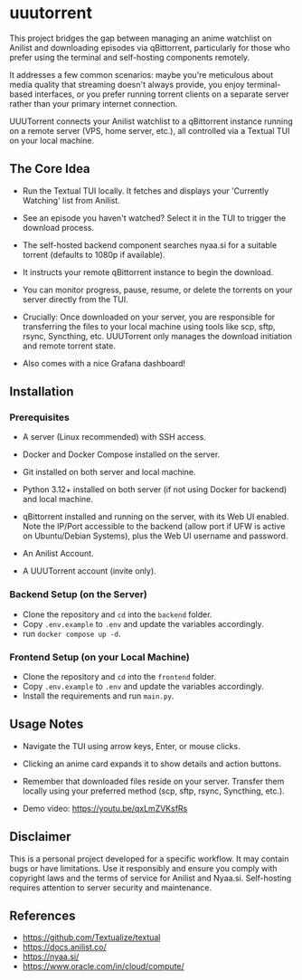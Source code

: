 # uuutorrent

This project bridges the gap between managing an anime watchlist on Anilist and
downloading episodes via qBittorrent, particularly for those who prefer using
the terminal and self-hosting components remotely.

It addresses a few common scenarios: maybe you're meticulous about media
quality that streaming doesn't always provide, you enjoy terminal-based
interfaces, or you prefer running torrent clients on a separate server rather
than your primary internet connection.

UUUTorrent connects your Anilist watchlist to a qBittorrent instance running on
a remote server (VPS, home server, etc.), all controlled via a Textual TUI on
your local machine.

## The Core Idea

- Run the Textual TUI locally. It fetches and displays your 'Currently
Watching' list from Anilist.

- See an episode you haven't watched? Select it in the TUI to trigger the
download process.

- The self-hosted backend component searches nyaa.si for a suitable torrent
(defaults to 1080p if available).

- It instructs your remote qBittorrent instance to begin the download.

- You can monitor progress, pause, resume, or delete the torrents on your server
directly from the TUI.

- Crucially: Once downloaded on your server, you are responsible for transferring
the files to your local machine using tools like scp, sftp, rsync, Syncthing,
etc. UUUTorrent only manages the download initiation and remote torrent state.

- Also comes with a nice Grafana dashboard!

## Installation

### Prerequisites
- A server (Linux recommended) with SSH access.

- Docker and Docker Compose installed on the server.

- Git installed on both server and local machine.

- Python 3.12+ installed on both server (if not using Docker for backend) and
local machine.

- qBittorrent installed and running on the server, with its Web UI enabled. Note
the IP/Port accessible to the backend (allow port if UFW is active on Ubuntu/Debian Systems), plus the Web UI username and password.

- An Anilist Account.

- A UUUTorrent account (invite only).

### Backend Setup (on the Server)

- Clone the repository and `cd` into the `backend` folder.
- Copy `.env.example` to `.env` and update the variables accordingly.
- run `docker compose up -d`.

### Frontend Setup (on your Local Machine)

- Clone the repository and `cd` into the `frontend` folder.
- Copy `.env.example` to `.env` and update the variables accordingly.
- Install the requirements and run `main.py`.

## Usage Notes
- Navigate the TUI using arrow keys, Enter, or mouse clicks.

- Clicking an anime card expands it to show details and action buttons.

- Remember that downloaded files reside on your server. Transfer them locally
using your preferred method (scp, sftp, rsync, Syncthing, etc.).

- Demo video: https://youtu.be/qxLmZVKsfRs

## Disclaimer

This is a personal project developed for a specific workflow. It may contain
bugs or have limitations. Use it responsibly and ensure you comply with
copyright laws and the terms of service for Anilist and Nyaa.si. Self-hosting
requires attention to server security and maintenance.

## References

- https://github.com/Textualize/textual
- https://docs.anilist.co/
- https://nyaa.si/
- https://www.oracle.com/in/cloud/compute/

